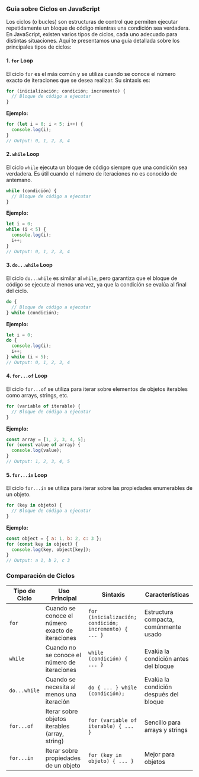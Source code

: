 ### Guía sobre Ciclos en JavaScript

Los ciclos (o bucles) son estructuras de control que permiten ejecutar repetidamente un bloque de código mientras una condición sea verdadera. En JavaScript, existen varios tipos de ciclos, cada uno adecuado para distintas situaciones. Aquí te presentamos una guía detallada sobre los principales tipos de ciclos:

#### 1. `for` Loop
El ciclo `for` es el más común y se utiliza cuando se conoce el número exacto de iteraciones que se desea realizar. Su sintaxis es:

```javascript
for (inicialización; condición; incremento) {
  // Bloque de código a ejecutar
}
```

**Ejemplo:**

```javascript
for (let i = 0; i < 5; i++) {
  console.log(i);
}
// Output: 0, 1, 2, 3, 4
```

#### 2. `while` Loop
El ciclo `while` ejecuta un bloque de código siempre que una condición sea verdadera. Es útil cuando el número de iteraciones no es conocido de antemano.

```javascript
while (condición) {
  // Bloque de código a ejecutar
}
```

**Ejemplo:**

```javascript
let i = 0;
while (i < 5) {
  console.log(i);
  i++;
}
// Output: 0, 1, 2, 3, 4
```

#### 3. `do...while` Loop
El ciclo `do...while` es similar al `while`, pero garantiza que el bloque de código se ejecute al menos una vez, ya que la condición se evalúa al final del ciclo.

```javascript
do {
  // Bloque de código a ejecutar
} while (condición);
```

**Ejemplo:**

```javascript
let i = 0;
do {
  console.log(i);
  i++;
} while (i < 5);
// Output: 0, 1, 2, 3, 4
```

#### 4. `for...of` Loop
El ciclo `for...of` se utiliza para iterar sobre elementos de objetos iterables como arrays, strings, etc.

```javascript
for (variable of iterable) {
  // Bloque de código a ejecutar
}
```

**Ejemplo:**

```javascript
const array = [1, 2, 3, 4, 5];
for (const value of array) {
  console.log(value);
}
// Output: 1, 2, 3, 4, 5
```

#### 5. `for...in` Loop
El ciclo `for...in` se utiliza para iterar sobre las propiedades enumerables de un objeto.

```javascript
for (key in objeto) {
  // Bloque de código a ejecutar
}
```

**Ejemplo:**

```javascript
const object = { a: 1, b: 2, c: 3 };
for (const key in object) {
  console.log(key, object[key]);
}
// Output: a 1, b 2, c 3
```

### Comparación de Ciclos

| Tipo de Ciclo | Uso Principal                                    | Sintaxis                                              | Características                        |
| ------------- | ------------------------------------------------ | ----------------------------------------------------- | -------------------------------------- |
| `for`         | Cuando se conoce el número exacto de iteraciones | `for (inicialización; condición; incremento) { ... }` | Estructura compacta, comúnmente usado  |
| `while`       | Cuando no se conoce el número de iteraciones     | `while (condición) { ... }`                           | Evalúa la condición antes del bloque   |
| `do...while`  | Cuando se necesita al menos una iteración        | `do { ... } while (condición);`                       | Evalúa la condición después del bloque |
| `for...of`    | Iterar sobre objetos iterables (array, string)   | `for (variable of iterable) { ... }`                  | Sencillo para arrays y strings         |
| `for...in`    | Iterar sobre propiedades de un objeto            | `for (key in objeto) { ... }`                         | Mejor para objetos                     |

